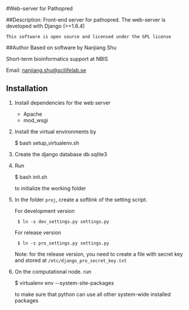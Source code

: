#Web-server for Pathopred

##Description:
    Front-end server for pathopred.
    The web-server is developed with Django (>=1.6.4)


    This software is open source and licensed under the GPL license

##Author
Based on software by Nanjiang Shu

Short-term bioinformatics support at NBIS

Email: nanjiang.shu@scilifelab.se


## Installation

1. Install dependencies for the web server
    * Apache
    * mod\_wsgi

2. Install the virtual environments by 

    $ bash setup_virtualenv.sh

3. Create the django database db.sqlite3

4. Run 

    $ bash init.sh

    to initialize the working folder

5. In the folder `proj`, create a softlink of the setting script.

    For development version

        $ ln -s dev_settings.py settings.py

    For release version

        $ ln -s pro_settings.py settings.py

    Note: for the release version, you need to create a file with secret key
    and stored at `/etc/django_pro_secret_key.txt`

6.  On the computational node. run 


    $ virtualenv env --system-site-packages

    to make sure that python can use all other system-wide installed packages

